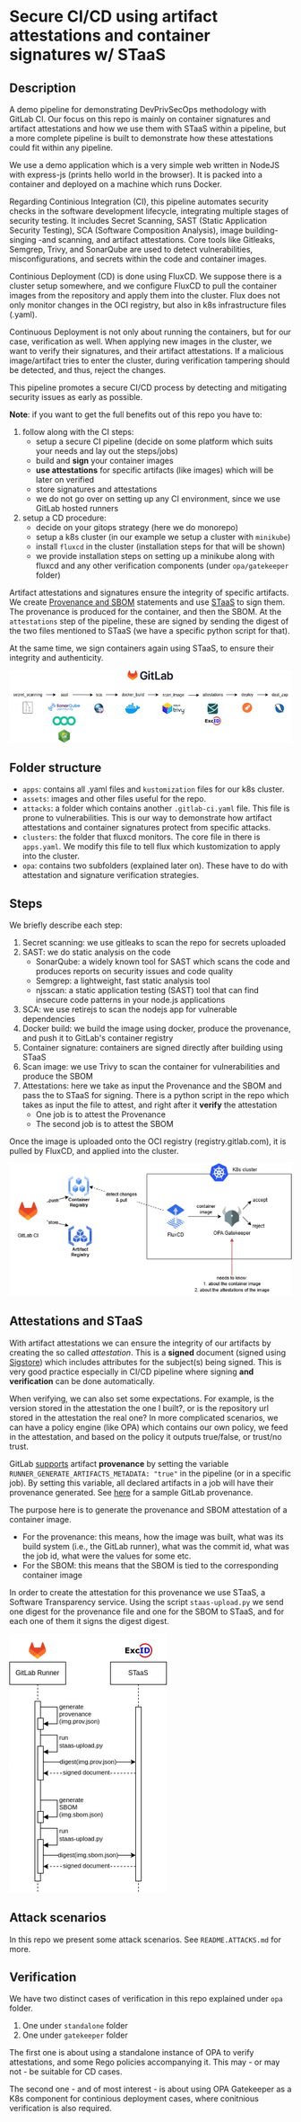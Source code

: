 # Secure CI/CD using artifact attestations and container signatures w/ STaaS 

## Description

A demo pipeline for demonstrating DevPrivSecOps methodology with GitLab CI. Our focus on this repo is mainly on container signatures and artifact attestations and how we use them with STaaS within a pipeline, but a more complete pipeline is built to demonstrate how these attestations could fit within any pipeline.

We use a demo application which is a very simple web written in NodeJS with express-js (prints hello world in the browser). It is packed into a container and deployed on a machine which runs Docker. 

Regarding Continious Integration (CI), this pipeline automates security checks in the software development lifecycle, integrating multiple stages of security testing. It includes Secret Scanning, SAST (Static Application Security Testing), SCA (Software Composition Analysis), image building-singing -and scanning, and artifact attestations. Core tools like Gitleaks, Semgrep, Trivy, and SonarQube are used to detect vulnerabilities, misconfigurations, and secrets within the code and container images.

Continious Deployment (CD) is done using FluxCD. We suppose there is a cluster setup somewhere, and we configure FluxCD to pull the container images from the repository and apply them into the cluster. Flux does not only monitor changes in the OCI registry, but also in k8s infrastructure files (.yaml).

Continuous Deployment is not only about running the containers, but for our case, verification as well. When applying new images in the cluster, we want to verify their signatures, and their artifact attestations. If a malicious image/artifact tries to enter the cluster, during verification tampering should be detected, and thus, reject the changes.

This pipeline promotes a secure CI/CD process by detecting and mitigating security issues as early as possible.

**Note**: if you want to get the full benefits out of this repo you have to:
1. follow along with the CI steps:
    - setup a secure CI pipeline (decide on some platform which suits your needs and lay out the steps/jobs)
    - build and **sign** your container images
    - **use attestations** for specific artifacts (like images) which will be later on verified 
    - store signatures and attestations
    - we do not go over on setting up any CI environment, since we use GitLab hosted runners
2. setup a CD procedure:
    - decide on your gitops strategy (here we do monorepo)
    - setup a k8s cluster (in our example we setup a cluster with `minikube`)
    - install `fluxcd` in the cluster (installation steps for that will be shown)
    - we provide installation steps on setting up a minikube along with fluxcd and any other verification components (under `opa/gatekeeper` folder)

Artifact attestations and signatures ensure the integrity of specific artifacts. We create [Provenance and SBOM](https://slsa.dev) statements and use [STaaS](http://staas.excid.io) to sign them. The provenance is produced for the container, and then the SBOM. At the `attestations` step of the pipeline, these are signed by sending the digest of the two files mentioned to STaaS (we have a specific python script for that).

At the same time, we sign containers again using STaaS, to ensure their integrity and authenticity.

![alt text](assets/pipeline.png)

## Folder structure

- `apps`: contains all .yaml files and `kustomization` files for our k8s cluster.
- `assets`: images and other files useful for the repo.
- `attacks`: a folder which contains another `.gitlab-ci.yaml` file. This file is prone to vulnerabilities. This is our way to demonstrate how artifact attestations and container signatures protect from specific attacks.
- `clusters`: the folder that fluxcd monitors. The core file in there is `apps.yaml`. We modify this file to tell flux which kustomization to apply into the cluster.
- `opa`: contains two subfolders (explained later on). These have to do with attestation and signature verification strategies.

## Steps

We briefly describe each step:

1. Secret scanning: we use gitleaks to scan the repo for secrets uploaded
2. SAST: we do static analysis on the code
    - SonarQube: a widely known tool for SAST which scans the code and produces reports on security issues and code quality
    - Semgrep: a lightweight, fast static analysis tool
    - njsscan: a static application testing (SAST) tool that can find insecure code patterns in your node.js applications 
3. SCA: we use retirejs to scan the nodejs app for vulnerable dependencies
4. Docker build: we build the image using docker, produce the provenance, and push it to GitLab's container registry
4. Container signature: containers are signed directly after building using STaaS
5. Scan image: we use Trivy to scan the container for vulnerabilities and produce the SBOM
6. Attestations: here we take as input the Provenance and the SBOM and pass the to STaaS for signing. There is a python script in the repo which takes as input the file to attest, and right after it **verify** the attestation
    - One job is to attest the Provenance
    - The second job is to attest the SBOM
<!-- 7. Deploy: we deploy the container built to a machine using ssh and a simple docker run command
8. DAST: ZAP is used to for dynamic testing post-deployment -->

Once the image is uploaded onto the OCI registry (registry.gitlab.com), it is pulled by FluxCD, and applied into the cluster.

![alt text](/assets/cicd-aeros.drawio.png)


## Attestations and STaaS

With artifact attestations we can ensure the integrity of our artifacts by creating the so called *attestation*. This is a **signed** document (signed using [Sigstore](https://www.sigstore.dev/)) which includes attributes for the subject(s) being signed. This is very good practice especially in CI/CD pipeline where signing **and verification** can be done automatically. 

When verifying, we can also set some expectations. For example, is the version stored in the attestation the one I built?, or is the repository url stored in the attestation the real one? In more complicated scenarios, we can have a policy engine (like OPA) which contains our own policy, we feed in the attestation, and based on the policy it outputs true/false, or trust/no trust.

GitLab [supports](https://about.gitlab.com/blog/2022/08/10/securing-the-software-supply-chain-through-automated-attestation/) artifact **provenance** by setting the variable `RUNNER_GENERATE_ARTIFACTS_METADATA: "true"` in the pipeline (or in a specific job). By setting this variable, all declared artifacts in a job will have their provenance generated. See [here](https://docs.gitlab.com/ci/yaml/signing_examples/#inspecting-the-provenance-metadata) for a sample GitLab provenance.

The purpose here is to generate the provenance and SBOM attestation of a container image. 

- For the provenance: this means, how the image was built, what was its build system (i.e., the GitLab runner), what was the commit id, what was the job id, what were the values for some etc. 
- For the SBOM: this means that the SBOM is tied to the corresponding container image

In order to create the attestation for this provenance we use STaaS, a Software Transparency service. Using the script `staas-upload.py` we send one digest for the provenance file and one for the SBOM to STaaS, and for each one of them it signs the digest digest.

![alt text](assets/diagram.png)


<!-- ## Project Components

Here we outline what components we used for running this PoC.

1. **GitLab**
    - We use GitLab to upload our code and version control it online.
2. **GitLab CI**
    - We use GitLab CI to run our DevPrivSecOps pipelines. We use the GitLab hosted runners (we do not install our own) to execute the pipeline.
3. **STaaS**
    - We use STaaS to sign our documents. -->

## Attack scenarios

In this repo we present some attack scenarios. See `README.ATTACKS.md` for more.

## Verification

We have two distinct cases of verification in this repo explained under `opa` folder.
1. One under `standalone` folder
2. One under `gatekeeper` folder

The first one is about using a standalone instance of OPA to verify attestations, and some Rego policies accompanying it. This may - or may not - be suitable for CD cases.

The second one - and of most interest - is about using OPA Gatekeeper as a K8s component for continious deployment cases, where conitnious verification is also required.